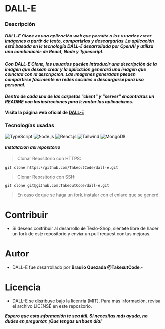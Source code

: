 
# DALL-E
### Descripción
##### _DALL-E Clone es una aplicación web que permite a los usuarios crear imágenes a partir de texto, compartirlas y descargarlas. La aplicación está basada en la tecnología DALL-E desarrollada por OpenAI y utiliza una combinación de React, Node y Typescript._
#### _Con DALL-E Clone, los usuarios pueden introducir una descripción de la imagen que desean crear y la aplicación generará una imagen que coincida con la descripción. Las imágenes generadas pueden compartirse fácilmente en redes sociales o descargarse para uso personal._

#### _Dentro de cada una de las carpetas "client" y "server" encontraras un README con las instrcciones para levantar las aplicaciones._

#### Visita la página web oficial de [DALL-E](https://tesloshop.takeoutcode.com/)

### Tecnologías usadas
![TypeScript](https://img.shields.io/badge/TypeScript-007ACC?style=for-the-badge&logo=typescript&logoColor=white)
![Node.js](https://img.shields.io/badge/Node.js-339933?style=for-the-badge&logo=nodedotjs&logoColor=white)
![React.js](https://img.shields.io/badge/React-20232A?style=for-the-badge&logo=react&logoColor=61DAFB)
![Tailwind](https://img.shields.io/badge/Tailwind_CSS-38B2AC?style=for-the-badge&logo=tailwind-css&logoColor=white)
![MongoDB](https://img.shields.io/badge/MongoDB-4EA94B?style=for-the-badge&logo=mongodb&logoColor=white)

#### _Instalación del repositorio_
> Clonar Repositorio con HTTPS:
```
git clone https://github.com/TakeoutCode/dall-e.git
```

> Clonar Repositorio con SSH:
```
git clone git@github.com:TakeoutCode/dall-e.git
```
> En caso de que se haga un fork, instalar con el enlace que se generó.
> 
# Contribuir
- Si deseas contribuir al desarrollo de Teslo-Shop, siéntete libre de hacer un fork de este repositorio y enviar un pull request con tus mejoras.

# Autor
- DALL-E fue desarrollado por **Braulio Quezada @TakeoutCode**.- 

# Licencia
- DALL-E se distribuye bajo la licencia (MIT). Para más información, revisa el archivo LICENSE en este repositorio.

**_Espero que esta información te sea útil. Si necesitas más ayuda, no dudes en preguntar. ¡Que tengas un buen día!_**
